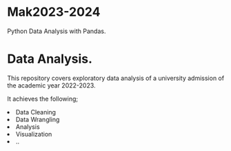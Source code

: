 # Mak2023-2024

Python Data Analysis with Pandas.

# Data Analysis.

This repository covers exploratory data analysis of a university admission of the academic year 2022-2023.

It achieves the following;
<li>Data Cleaning</li>
<li>Data Wrangling</li>
<li>Analysis</li>
<li>Visualization</li>
<li>..</li>
